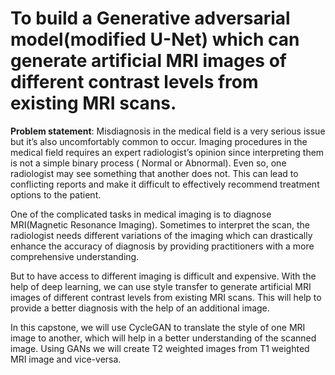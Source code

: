 # To build a Generative adversarial model(modified U-Net) which can generate artificial MRI images of different contrast levels from existing MRI scans.

**Problem statement**: Misdiagnosis in the medical field is a very serious issue but it’s also uncomfortably common to occur. Imaging procedures in the medical field requires an expert radiologist’s opinion since interpreting them is not a simple binary process ( Normal or Abnormal). Even so, one radiologist may see something that another does not. This can lead to conflicting reports and make it difficult to effectively recommend treatment options to the patient.

One of the complicated tasks in medical imaging is to diagnose MRI(Magnetic Resonance Imaging). Sometimes to interpret the scan, the radiologist needs different variations of the imaging which can drastically enhance the accuracy of diagnosis by providing practitioners with a more comprehensive understanding.

 

 

But to have access to different imaging is difficult and expensive. With the help of deep learning, we can use style transfer to generate artificial MRI images of different contrast levels from existing MRI scans. This will help to provide a better diagnosis with the help of an additional image.

 

In this capstone, we will use CycleGAN to translate the style of one MRI image to another, which will help in a better understanding of the scanned image. Using GANs we will create T2 weighted images from T1 weighted MRI image and vice-versa.


